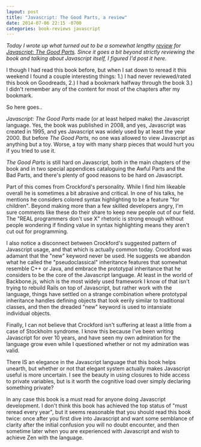 ```yaml
---
layout: post
title: "Javascript: The Good Parts, a review"
date: 2014-07-06 22:15 -0700
categories: book-reviews javascript
---
```


_Today I wrote up what turned out to be a somewhat lengthy [review](https://www.goodreads.com/review/show/566827873) for [Javascript: The Good Parts](http://shop.oreilly.com/product/9780596517748.do).  Since it goes a bit beyond strictly reviewing the book and talking about Javascript itself, I figured I'd post it here._

I though I had read this book before, but when I sat down to reread it this weekend I found a couple interesting things: 1.) I had never reviewed/rated this book on Goodreads, 2.) I had a bookmark halfway through the book 3.) I didn't remember any of the content for most of the chapters after my bookmark.

So here goes..

<i>Javascript: The Good Parts</i> made (or at least helped make) the Javascript language. Yes, the book was published in 2008, and yes, Javascript was created in 1995, and yes Javascript was widely used by at least the year 2000. But before <i>The Good Parts</i>, no one was allowed to view Javascript as anything but a toy. Worse, a toy with many sharp pieces that would hurt you if you tried to use it.

<i>The Good Parts</i> is still hard on Javascript, both in the main chapters of the book and in two special appendices cataloguing the Awful Parts and the Bad Parts, and there's plenty of good reasons to be hard on Javascript.

Part of this comes from Crockford's personality. While I find him likeable overall he is sometimes a bit abrasive and critical. In one of his talks, he mentions he considers colored syntax highlighting to be a feature "for children". Beyond making more than a few skilled developers angry, I'm sure comments like these do their share to keep new people out of our field. The "REAL programmers don't use X" rhetoric is strong enough without people wondering if finding value in syntax highlighting means they aren't cut out for programming.

I also notice a disconnect between Crockford's suggested pattern of Javascript usage, and that which is actually common today. Crockford was adamant that the "new" keyword never be used. He suggests we abandon what he called the "pseudoclassical" inheritance features that somewhat resemble C++ or Java, and embrace the prototypal inheritance that he considers to be the core of the Javascript language. At least in the world of Backbone.js, which is the most widely used framework I know of that isn't trying to rebuild Rails on top of Javascript, but rather work with the language, things have settled on a strange combination where prototypal inheritance handles defining objects that look eerily similar to traditional classes, and then the dreaded "new" keyword is used to intansiate individual objects.

Finally, I can not believe that Crockford isn't suffering at least a little from a case of Stockholm syndrome. I know this because I've been writing Javascript for over 10 years, and have seen my own admiration for the language grow even while I questioned whether or not my admiration was valid.

There IS an elegance in the Javascript language that this book helps unearth, but whether or not that elegant system actually makes Javascript useful is more uncertain. I see the beauty in using closures to hide access to private variables, but is it worth the cognitive load over simply declaring something private?

In any case this book is a must read for anyone doing Javascript development. I don't think this book has achieved the top status of "must reread every year", but it seems reasonable that you should read this book twice: once after you first dive into Javascript and want some semblance of clarity after the initial confusion you will no doubt encounter, and then sometime later when you are experienced with Javascript and wish to achieve Zen with the language.

